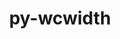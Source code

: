 ---
title: "py-wcwidth"
layout: cache
categories: [package, develop-2024-03-03]
meta: {"versions": ["0.2.7"], "compilers": ["gcc@=11.1.0", "gcc@=11.4.0", "gcc@=7.5.0", "gcc@=9.4.0", "oneapi@=2024.0.0"], "oss": ["ubuntu18.04", "ubuntu20.04", "ubuntu22.04"], "platforms": ["linux"], "targets": ["neoverse_v1", "neoverse_v2", "ppc64le", "x86_64_v3"], "stacks": ["data-vis-sdk", "e4s", "e4s-neoverse-v2", "e4s-neoverse_v1", "e4s-oneapi", "e4s-power", "radiuss", "root"], "num_specs": 14, "num_specs_by_stack": {"root": 14, "radiuss": 1, "e4s-power": 2, "data-vis-sdk": 2, "e4s-neoverse_v1": 2, "e4s-neoverse-v2": 2, "e4s": 3, "e4s-oneapi": 2}}
spec_details: [{"hash": "tttei4y5bgyb3m3jyyrnk3k2sy3wwlmc", "compiler": "gcc@=7.5.0", "versions": ["0.2.7"], "os": "ubuntu18.04", "platform": "linux", "target": "x86_64_v3", "variants": ["build_system=python_pip"], "stacks": ["root", "radiuss"], "size": "-", "tarball": "https://binaries.spack.io/develop-2024-03-03/build_cache/linux-ubuntu18.04-x86_64_v3/gcc-7.5.0/py-wcwidth-0.2.7/linux-ubuntu18.04-x86_64_v3-gcc-7.5.0-py-wcwidth-0.2.7-tttei4y5bgyb3m3jyyrnk3k2sy3wwlmc.spack"}, {"hash": "yiy75b2n67mwlhnrw7lp6qesisamgx7l", "compiler": "gcc@=9.4.0", "versions": ["0.2.7"], "os": "ubuntu20.04", "platform": "linux", "target": "ppc64le", "variants": ["build_system=python_pip"], "stacks": ["root", "e4s-power"], "size": "-", "tarball": "https://binaries.spack.io/develop-2024-03-03/build_cache/linux-ubuntu20.04-ppc64le/gcc-9.4.0/py-wcwidth-0.2.7/linux-ubuntu20.04-ppc64le-gcc-9.4.0-py-wcwidth-0.2.7-yiy75b2n67mwlhnrw7lp6qesisamgx7l.spack"}, {"hash": "raycp7jf2wnzikfpftqxbzx52tcz6zwz", "compiler": "gcc@=9.4.0", "versions": ["0.2.7"], "os": "ubuntu20.04", "platform": "linux", "target": "ppc64le", "variants": ["build_system=python_pip"], "stacks": ["root", "e4s-power"], "size": "-", "tarball": "https://binaries.spack.io/develop-2024-03-03/build_cache/linux-ubuntu20.04-ppc64le/gcc-9.4.0/py-wcwidth-0.2.7/linux-ubuntu20.04-ppc64le-gcc-9.4.0-py-wcwidth-0.2.7-raycp7jf2wnzikfpftqxbzx52tcz6zwz.spack"}, {"hash": "26ho5ymdw2hqek5tzn7qo4jsonovdlzp", "compiler": "gcc@=11.1.0", "versions": ["0.2.7"], "os": "ubuntu20.04", "platform": "linux", "target": "x86_64_v3", "variants": ["build_system=python_pip"], "stacks": ["data-vis-sdk", "root"], "size": "-", "tarball": "https://binaries.spack.io/develop-2024-03-03/build_cache/linux-ubuntu20.04-x86_64_v3/gcc-11.1.0/py-wcwidth-0.2.7/linux-ubuntu20.04-x86_64_v3-gcc-11.1.0-py-wcwidth-0.2.7-26ho5ymdw2hqek5tzn7qo4jsonovdlzp.spack"}, {"hash": "mocdvhi7s4mqn2lmfxdohnt2rrlcet7t", "compiler": "gcc@=11.1.0", "versions": ["0.2.7"], "os": "ubuntu20.04", "platform": "linux", "target": "x86_64_v3", "variants": ["build_system=python_pip"], "stacks": ["data-vis-sdk", "root"], "size": "-", "tarball": "https://binaries.spack.io/develop-2024-03-03/build_cache/linux-ubuntu20.04-x86_64_v3/gcc-11.1.0/py-wcwidth-0.2.7/linux-ubuntu20.04-x86_64_v3-gcc-11.1.0-py-wcwidth-0.2.7-mocdvhi7s4mqn2lmfxdohnt2rrlcet7t.spack"}, {"hash": "b2gxif3zio4qdamcwzskt6uiimyrrhb5", "compiler": "gcc@=11.4.0", "versions": ["0.2.7"], "os": "ubuntu22.04", "platform": "linux", "target": "neoverse_v1", "variants": ["build_system=python_pip"], "stacks": ["e4s-neoverse_v1", "root"], "size": "-", "tarball": "https://binaries.spack.io/develop-2024-03-03/build_cache/linux-ubuntu22.04-neoverse_v1/gcc-11.4.0/py-wcwidth-0.2.7/linux-ubuntu22.04-neoverse_v1-gcc-11.4.0-py-wcwidth-0.2.7-b2gxif3zio4qdamcwzskt6uiimyrrhb5.spack"}, {"hash": "blrdkkpxhcsx5j56dawlv4hyvztbrirv", "compiler": "gcc@=11.4.0", "versions": ["0.2.7"], "os": "ubuntu22.04", "platform": "linux", "target": "neoverse_v1", "variants": ["build_system=python_pip"], "stacks": ["e4s-neoverse_v1", "root"], "size": "-", "tarball": "https://binaries.spack.io/develop-2024-03-03/build_cache/linux-ubuntu22.04-neoverse_v1/gcc-11.4.0/py-wcwidth-0.2.7/linux-ubuntu22.04-neoverse_v1-gcc-11.4.0-py-wcwidth-0.2.7-blrdkkpxhcsx5j56dawlv4hyvztbrirv.spack"}, {"hash": "hb6ut3a2a36ntfjhuqbtuiqi5u625nch", "compiler": "gcc@=11.4.0", "versions": ["0.2.7"], "os": "ubuntu22.04", "platform": "linux", "target": "neoverse_v2", "variants": ["build_system=python_pip"], "stacks": ["root", "e4s-neoverse-v2"], "size": "-", "tarball": "https://binaries.spack.io/develop-2024-03-03/build_cache/linux-ubuntu22.04-neoverse_v2/gcc-11.4.0/py-wcwidth-0.2.7/linux-ubuntu22.04-neoverse_v2-gcc-11.4.0-py-wcwidth-0.2.7-hb6ut3a2a36ntfjhuqbtuiqi5u625nch.spack"}, {"hash": "tfadwg5xjhmq7xrfsqngueam5pdwzwn3", "compiler": "gcc@=11.4.0", "versions": ["0.2.7"], "os": "ubuntu22.04", "platform": "linux", "target": "neoverse_v2", "variants": ["build_system=python_pip"], "stacks": ["root", "e4s-neoverse-v2"], "size": "-", "tarball": "https://binaries.spack.io/develop-2024-03-03/build_cache/linux-ubuntu22.04-neoverse_v2/gcc-11.4.0/py-wcwidth-0.2.7/linux-ubuntu22.04-neoverse_v2-gcc-11.4.0-py-wcwidth-0.2.7-tfadwg5xjhmq7xrfsqngueam5pdwzwn3.spack"}, {"hash": "isvugysgvg7yvdpl5p5bk7bhncfrhqxq", "compiler": "gcc@=11.4.0", "versions": ["0.2.7"], "os": "ubuntu22.04", "platform": "linux", "target": "x86_64_v3", "variants": ["build_system=python_pip"], "stacks": ["e4s", "root"], "size": "-", "tarball": "https://binaries.spack.io/develop-2024-03-03/build_cache/linux-ubuntu22.04-x86_64_v3/gcc-11.4.0/py-wcwidth-0.2.7/linux-ubuntu22.04-x86_64_v3-gcc-11.4.0-py-wcwidth-0.2.7-isvugysgvg7yvdpl5p5bk7bhncfrhqxq.spack"}, {"hash": "wc3g4u2xngtkoyqt4ct7ckhombtpj5hv", "compiler": "gcc@=11.4.0", "versions": ["0.2.7"], "os": "ubuntu22.04", "platform": "linux", "target": "x86_64_v3", "variants": ["build_system=python_pip"], "stacks": ["e4s", "root"], "size": "-", "tarball": "https://binaries.spack.io/develop-2024-03-03/build_cache/linux-ubuntu22.04-x86_64_v3/gcc-11.4.0/py-wcwidth-0.2.7/linux-ubuntu22.04-x86_64_v3-gcc-11.4.0-py-wcwidth-0.2.7-wc3g4u2xngtkoyqt4ct7ckhombtpj5hv.spack"}, {"hash": "dzn7dw6d6u4gzw25vyro4pm4q6jjd75d", "compiler": "gcc@=11.4.0", "versions": ["0.2.7"], "os": "ubuntu22.04", "platform": "linux", "target": "x86_64_v3", "variants": ["build_system=python_pip"], "stacks": ["e4s", "root"], "size": "-", "tarball": "https://binaries.spack.io/develop-2024-03-03/build_cache/linux-ubuntu22.04-x86_64_v3/gcc-11.4.0/py-wcwidth-0.2.7/linux-ubuntu22.04-x86_64_v3-gcc-11.4.0-py-wcwidth-0.2.7-dzn7dw6d6u4gzw25vyro4pm4q6jjd75d.spack"}, {"hash": "ygejxofzlnc7evdljqnubwobeeoomlkq", "compiler": "oneapi@=2024.0.0", "versions": ["0.2.7"], "os": "ubuntu22.04", "platform": "linux", "target": "x86_64_v3", "variants": ["build_system=python_pip"], "stacks": ["root", "e4s-oneapi"], "size": "-", "tarball": "https://binaries.spack.io/develop-2024-03-03/build_cache/linux-ubuntu22.04-x86_64_v3/oneapi-2024.0.0/py-wcwidth-0.2.7/linux-ubuntu22.04-x86_64_v3-oneapi-2024.0.0-py-wcwidth-0.2.7-ygejxofzlnc7evdljqnubwobeeoomlkq.spack"}, {"hash": "q4fsvwib5nzqhrpwrnjemudknkhcjpfv", "compiler": "oneapi@=2024.0.0", "versions": ["0.2.7"], "os": "ubuntu22.04", "platform": "linux", "target": "x86_64_v3", "variants": ["build_system=python_pip"], "stacks": ["root", "e4s-oneapi"], "size": "-", "tarball": "https://binaries.spack.io/develop-2024-03-03/build_cache/linux-ubuntu22.04-x86_64_v3/oneapi-2024.0.0/py-wcwidth-0.2.7/linux-ubuntu22.04-x86_64_v3-oneapi-2024.0.0-py-wcwidth-0.2.7-q4fsvwib5nzqhrpwrnjemudknkhcjpfv.spack"}]
---
